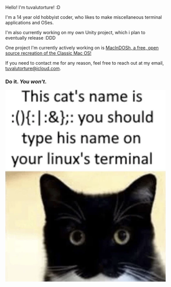 Hello! I'm tuvalutorture! :D

I'm a 14 year old hobbyist coder, who likes to make miscellaneous terminal applications and OSes. 

I'm also currently working on my own Unity project, which i plan to eventually release :DDD

One project I'm currently actively working on is [MacInDOSh, a free, open source recreation of the Classic Mac OS!](https://github.com/turrnutorg/MacInDOSh)

If you need to contact me for any reason, feel free to reach out at my email, tuvalutorture@icloud.com.

### Do it. ***You won't.***
![do it.](FORK.png)
